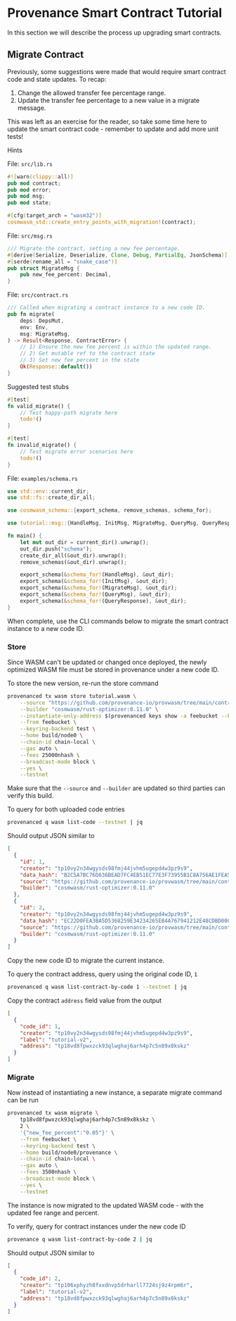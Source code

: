 # Provenance Smart Contract Tutorial

In this section we will describe the process up upgrading smart contracts.

## Migrate Contract

Previously, some suggestions were made that would require smart contract code and state updates.
To recap:

1) Change the allowed transfer fee percentage range.
1) Update the transfer fee percentage to a new value in a migrate message.

This was left as an exercise for the reader, so take some time here to update the smart contract
code - remember to update and add more unit tests!

Hints

File: `src/lib.rs`

```rust
#![warn(clippy::all)]
pub mod contract;
pub mod error;
pub mod msg;
pub mod state;

#[cfg(target_arch = "wasm32")]
cosmwasm_std::create_entry_points_with_migration!(contract);
```

File: `src/msg.rs`

```rust
/// Migrate the contract, setting a new fee percentage.
#[derive(Serialize, Deserialize, Clone, Debug, PartialEq, JsonSchema)]
#[serde(rename_all = "snake_case")]
pub struct MigrateMsg {
    pub new_fee_percent: Decimal,
}
```

File: `src/contract.rs`

```rust
/// Called when migrating a contract instance to a new code ID.
pub fn migrate(
    deps: DepsMut,
    env: Env,
    msg: MigrateMsg,
) -> Result<Response, ContractError> {
    // 1) Ensure the new fee percent is within the updated range.
    // 2) Get mutable ref to the contract state
    // 3) Set new fee percent in the state
    Ok(Response::default())
}
```

Suggested test stubs

```rust
#[test]
fn valid_migrate() {
    // Test happy-path migrate here
    todo!()
}

#[test]
fn invalid_migrate() {
    // Test migrate error scenarios here
    todo!()
}
```

File: `examples/schema.rs`

```rust
use std::env::current_dir;
use std::fs::create_dir_all;

use cosmwasm_schema::{export_schema, remove_schemas, schema_for};

use tutorial::msg::{HandleMsg, InitMsg, MigrateMsg, QueryMsg, QueryResponse};

fn main() {
    let mut out_dir = current_dir().unwrap();
    out_dir.push("schema");
    create_dir_all(&out_dir).unwrap();
    remove_schemas(&out_dir).unwrap();

    export_schema(&schema_for!(HandleMsg), &out_dir);
    export_schema(&schema_for!(InitMsg), &out_dir);
    export_schema(&schema_for!(MigrateMsg), &out_dir);
    export_schema(&schema_for!(QueryMsg), &out_dir);
    export_schema(&schema_for!(QueryResponse), &out_dir);
}
```

When complete, use the CLI commands below to migrate the smart contract instance to a new code ID.

### Store

Since WASM can't be updated or changed once deployed, the newly optimized WASM file must be stored
in provenance under a new code ID.

To store the new version, re-run the store command

```bash
provenanced tx wasm store tutorial.wasm \
    --source "https://github.com/provenance-io/provwasm/tree/main/contracts/tutorial-migrate" \
    --builder "cosmwasm/rust-optimizer:0.11.0" \
    --instantiate-only-address $(provenanced keys show -a feebucket --keyring-backend test --home build/node0 --testnet) \
    --from feebucket \
    --keyring-backend test \
    --home build/node0 \
    --chain-id chain-local \
    --gas auto \
    --fees 25000nhash \
    --broadcast-mode block \
    --yes \
    --testnet
```

Make sure that the `--source` and `--builder` are updated so third parties can verify this build.

To query for both uploaded code entries

```bash
provenanced q wasm list-code --testnet | jq
```

Should output JSON similar to

```json
[
  {
    "id": 1,
    "creator": "tp10vy2n34wgysds98fmj44jvhm5ugepd4w3pz9s9",
    "data_hash": "B2C5A7BC76D636BEAD7FC4EB51EC77E3F73955B1C8A756AE1FEA5AAFE804912A",
    "source": "https://github.com/provenance-io/provwasm/tree/main/contracts/tutorial",
    "builder": "cosmwasm/rust-optimizer:0.11.0"
  },
  {
    "id": 2,
    "creator": "tp10vy2n34wgysds98fmj44jvhm5ugepd4w3pz9s9",
    "data_hash": "EC22D0FEA3BA5D5368259E34234265EB4A767941212E48CDBD00C5460363C379",
    "source": "https://github.com/provenance-io/provwasm/tree/main/contracts/tutorial-migrate",
    "builder": "cosmwasm/rust-optimizer:0.11.0"
  }
]
```

Copy the new code ID to migrate the current instance.

To query the contract address, query using the original code ID, `1`

```bash
provenanced q wasm list-contract-by-code 1 --testnet | jq
```

Copy the contract `address` field value from the output

```json
[
  {
    "code_id": 1,
    "creator": "tp10vy2n34wgysds98fmj44jvhm5ugepd4w3pz9s9",
    "label": "tutorial-v2",
    "address": "tp18vd8fpwxzck93qlwghaj6arh4p7c5n89x8kskz"
  }
]
```

### Migrate

Now instead of instantiating a new instance, a separate migrate command can be run

```bash
provenanced tx wasm migrate \
    tp18vd8fpwxzck93qlwghaj6arh4p7c5n89x8kskz \
    2 \
    '{"new_fee_percent":"0.05"}' \
    --from feebucket \
    --keyring-backend test \
    --home build/node0/provenance \
    --chain-id chain-local \
    --gas auto \
    --fees 3500nhash \
    --broadcast-mode block \
    --yes \
    --testnet
```

The instance is now migrated to the updated WASM code - with the updated fee range and percent.

To verify, query for contract instances under the new code ID

```bash
provenance q wasm list-contract-by-code 2 | jq
```

Should output JSON similar to

```json
[
  {
    "code_id": 2,
    "creator": "tp106xphyzh8fxxdnvp5drharll7724sj9z4rpm6r",
    "label": "tutorial-v2",
    "address": "tp18vd8fpwxzck93qlwghaj6arh4p7c5n89x8kskz"
  }
]
```
